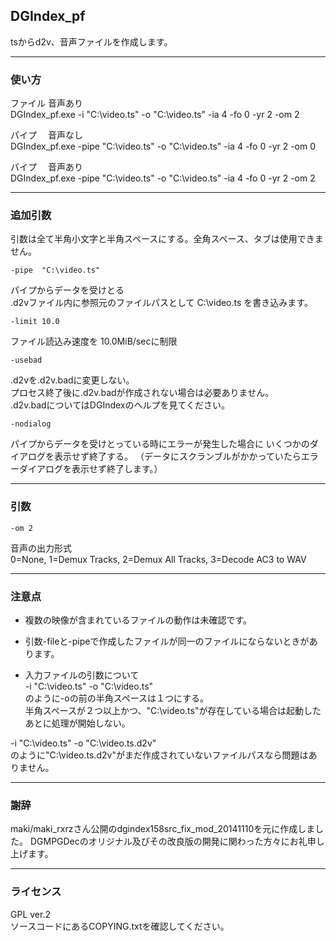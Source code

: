﻿
## DGIndex_pf

tsからd2v、音声ファイルを作成します。



------------------------------------------------------------------
### 使い方
ファイル  音声あり  
DGIndex_pf.exe  -i "C:\video.ts" -o "C:\video.ts"     -ia 4 -fo 0 -yr 2 -om 2

パイプ  　音声なし  
DGIndex_pf.exe  -pipe "C:\video.ts" -o "C:\video.ts"  -ia 4 -fo 0 -yr 2 -om 0

パイプ　  音声あり  
DGIndex_pf.exe  -pipe "C:\video.ts" -o "C:\video.ts"  -ia 4 -fo 0 -yr 2 -om 2



------------------------------------------------------------------
### 追加引数
引数は全て半角小文字と半角スペースにする。全角スペース、タブは使用できません。

    -pipe  "C:\video.ts"
パイプからデータを受けとる  
.d2vファイル内に参照元のファイルパスとして C:\video.ts を書き込みます。  

    -limit 10.0
ファイル読込み速度を 10.0MiB/secに制限

    -usebad
.d2vを.d2v.badに変更しない。  
プロセス終了後に.d2v.badが作成されない場合は必要ありません。  
.d2v.badについてはDGIndexのヘルプを見てください。  

    -nodialog
パイプからデータを受けとっている時にエラーが発生した場合に
いくつかのダイアログを表示せず終了する。
（データにスクランブルがかかっていたらエラーダイアログを表示せず終了します。）  



------------------------------------------------------------------
### 引数
    -om 2
音声の出力形式  
0=None, 1=Demux Tracks, 2=Demux All Tracks, 3=Decode AC3 to WAV



------------------------------------------------------------------
### 注意点
* 複数の映像が含まれているファイルの動作は未確認です。

* 引数-fileと-pipeで作成したファイルが同一のファイルにならないときがあります。  


* 入力ファイルの引数について  
-i "C:\video.ts" -o "C:\video.ts"  
のように-oの前の半角スペースは１つにする。  
半角スペースが２つ以上かつ、"C:\video.ts"が存在している場合は起動したあとに処理が開始しない。

-i "C:\video.ts" -o "C:\video.ts.d2v"  
のように"C:\video.ts.d2v"がまだ作成されていないファイルパスなら問題はありません。



------------------------------------------------------------------
### 謝辞
maki/maki_rxrzさん公開のdgindex158src_fix_mod_20141110を元に作成しました。
DGMPGDecのオリジナル及びその改良版の開発に関わった方々にお礼申し上げます。



------------------------------------------------------------------
### ライセンス
GPL ver.2  
ソースコードにあるCOPYING.txtを確認してください。



